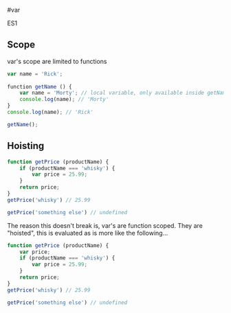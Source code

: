 #var

<div class="spec es1">ES1</div>

## Scope

var's scope are limited to functions

```javascript
var name = 'Rick';
​
​function getName () {
    var name = 'Morty'; // local variable, only available inside getName();
    console.log(name); // 'Morty'
}
console.log(name); // 'Rick'

getName();
```

## Hoisting

```javascript
function getPrice (productName) {
    if (productName === 'whisky') {
        var price = 25.99;
    }
    return price;
}
getPrice('whisky') // 25.99

getPrice('something else') // undefined
```

The reason this doesn't break is, var's are function scoped. They are "hoisted", this is evaluated as is more like the following...

```javascript
function getPrice (productName) {
    var price;
    if (productName === 'whisky') {
        var price = 25.99;
    }
    return price;
}
getPrice('whisky') // 25.99

getPrice('something else') // undefined
```
